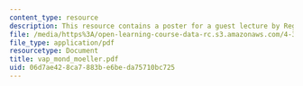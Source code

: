 ```yaml
---
content_type: resource
description: This resource contains a poster for a guest lecture by Regina Maria Moeller.
file: /media/https%3A/open-learning-course-data-rc.s3.amazonaws.com/4-303-the-production-of-space-art-architecture-and-urbanism-in-dialogue-fall-2006/06d7ae428ca7883be6beda75710bc725_vap_mond_moeller.pdf
file_type: application/pdf
resourcetype: Document
title: vap_mond_moeller.pdf
uid: 06d7ae42-8ca7-883b-e6be-da75710bc725
---
```

